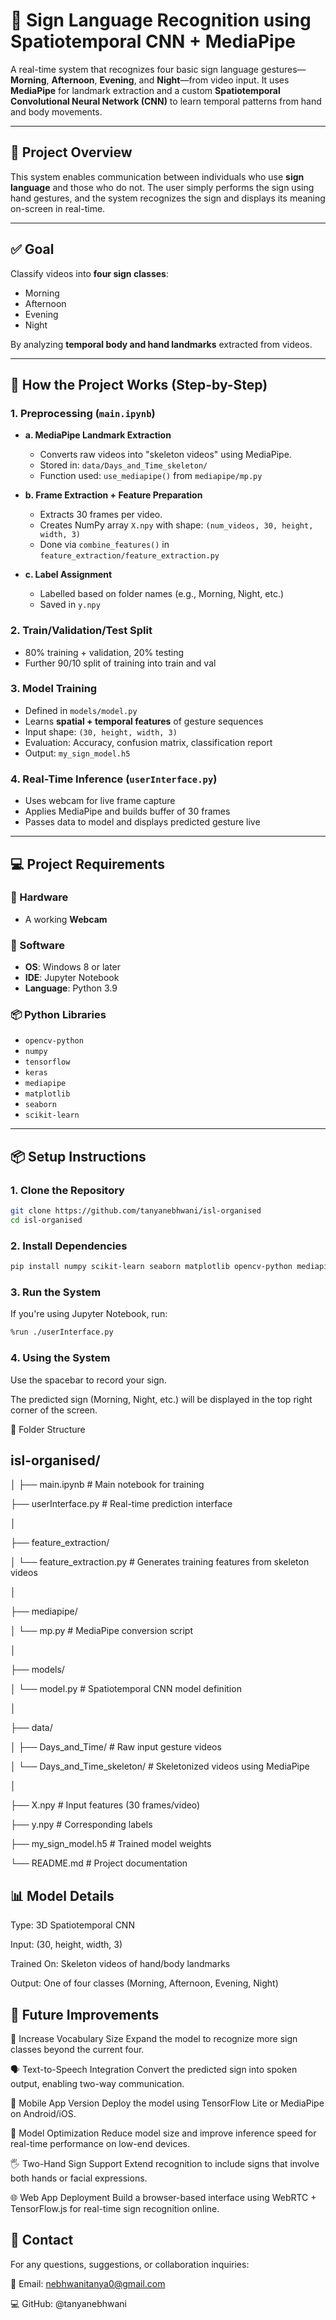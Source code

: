 # 🤟 Sign Language Recognition using Spatiotemporal CNN + MediaPipe

A real-time system that recognizes four basic sign language gestures—**Morning**, **Afternoon**, **Evening**, and **Night**—from video input. It uses **MediaPipe** for landmark extraction and a custom **Spatiotemporal Convolutional Neural Network (CNN)** to learn temporal patterns from hand and body movements.

---

## 🎯 Project Overview

This system enables communication between individuals who use **sign language** and those who do not. The user simply performs the sign using hand gestures, and the system recognizes the sign and displays its meaning on-screen in real-time.

---

## ✅ Goal

Classify videos into **four sign classes**:
- Morning
- Afternoon
- Evening
- Night

By analyzing **temporal body and hand landmarks** extracted from videos.

---

## 🧠 How the Project Works (Step-by-Step)

### 1. **Preprocessing** (`main.ipynb`)
- **a. MediaPipe Landmark Extraction**
  - Converts raw videos into "skeleton videos" using MediaPipe.
  - Stored in: `data/Days_and_Time_skeleton/`
  - Function used: `use_mediapipe()` from `mediapipe/mp.py`

- **b. Frame Extraction + Feature Preparation**
  - Extracts 30 frames per video.
  - Creates NumPy array `X.npy` with shape: `(num_videos, 30, height, width, 3)`
  - Done via `combine_features()` in `feature_extraction/feature_extraction.py`

- **c. Label Assignment**
  - Labelled based on folder names (e.g., Morning, Night, etc.)
  - Saved in `y.npy`

### 2. **Train/Validation/Test Split**
- 80% training + validation, 20% testing
- Further 90/10 split of training into train and val

### 3. **Model Training**
- Defined in `models/model.py`
- Learns **spatial + temporal features** of gesture sequences
- Input shape: `(30, height, width, 3)`
- Evaluation: Accuracy, confusion matrix, classification report
- Output: `my_sign_model.h5`

### 4. **Real-Time Inference** (`userInterface.py`)
- Uses webcam for live frame capture
- Applies MediaPipe and builds buffer of 30 frames
- Passes data to model and displays predicted gesture live

---

## 💻 Project Requirements

### 🔧 Hardware
- A working **Webcam**

### 🧰 Software
- **OS**: Windows 8 or later
- **IDE**: Jupyter Notebook
- **Language**: Python 3.9

### 📦 Python Libraries
- `opencv-python`
- `numpy`
- `tensorflow`
- `keras`
- `mediapipe`
- `matplotlib`
- `seaborn`
- `scikit-learn`

---

## 📦 Setup Instructions

### 1. Clone the Repository
```bash
git clone https://github.com/tanyanebhwani/isl-organised
cd isl-organised
```

### 2. Install Dependencies
```bash
pip install numpy scikit-learn seaborn matplotlib opencv-python mediapipe tensorflow
```
### 3. Run the System
If you're using Jupyter Notebook, run:

```bash
%run ./userInterface.py
```
### 4. Using the System
Use the spacebar to record your sign.

The predicted sign (Morning, Night, etc.) will be displayed in the top right corner of the screen.

📁 Folder Structure

## isl-organised/
│
├── main.ipynb                   # Main notebook for training

├── userInterface.py             # Real-time prediction interface

│

├── feature_extraction/

│   └── feature_extraction.py    # Generates training features from skeleton videos

│

├── mediapipe/

│   └── mp.py                    # MediaPipe conversion script

│

├── models/

│   └── model.py                 # Spatiotemporal CNN model definition

│

├── data/

│   ├── Days_and_Time/           # Raw input gesture videos

│   └── Days_and_Time_skeleton/  # Skeletonized videos using MediaPipe

│

├── X.npy                        # Input features (30 frames/video)

├── y.npy                        # Corresponding labels

├── my_sign_model.h5             # Trained model weights

└── README.md                    # Project documentation

## 📊 Model Details
Type: 3D Spatiotemporal CNN

Input: (30, height, width, 3)

Trained On: Skeleton videos of hand/body landmarks

Output: One of four classes (Morning, Afternoon, Evening, Night)

## 🔮 Future Improvements
👥 Increase Vocabulary Size
Expand the model to recognize more sign classes beyond the current four.

🗣️ Text-to-Speech Integration
Convert the predicted sign into spoken output, enabling two-way communication.

📱 Mobile App Version
Deploy the model using TensorFlow Lite or MediaPipe on Android/iOS.

🧠 Model Optimization
Reduce model size and improve inference speed for real-time performance on low-end devices.

🖐️ Two-Hand Sign Support
Extend recognition to include signs that involve both hands or facial expressions.

🌐 Web App Deployment
Build a browser-based interface using WebRTC + TensorFlow.js for real-time sign recognition online.


## 🤝 Contact
For any questions, suggestions, or collaboration inquiries:

📧 Email: nebhwanitanya0@gmail.com

💻 GitHub: @tanyanebhwani

